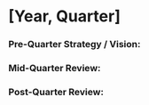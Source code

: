 # [Year, Quarter]

### Pre-Quarter Strategy / Vision:


### Mid-Quarter Review:


### Post-Quarter Review:

